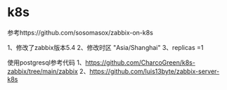 # k8s

参考https://github.com/sosomasox/zabbix-on-k8s

1、修改了zabbix版本5.4
2、修改时区 "Asia/Shanghai"
3、replicas =1 


使用postgresql参考代码 
1、https://github.com/CharcoGreen/k8s-zabbix/tree/main/zabbix
2、https://github.com/luis13byte/zabbix-server-k8s
